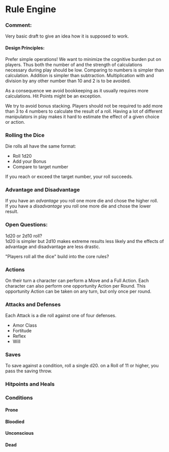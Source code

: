 # Rule Engine

### Comment: 
Very basic draft to give an idea how it is supposed to work.

#### Design Principles:
Prefer simple operations! We want to minimize the cognitive burden put on players. 
Thus both the number of and the strength of calculations necessary during play should be low.
Comparing to numbers is simpler than calculation. Addition is simpler than subtraction.
Multiplication with and division by any other number than 10 and 2 is to be avoided.

As a consequence we avoid bookkeeping as it usually requires more calculations. Hit Points might be an exception.

We try to avoid bonus stacking. Players should not be required to add more than 3 to 4 numbers to calculate the result of a roll.
Having a lot of different manipulators in play makes it hard to estimate the effect of a given choice or action.

### Rolling the Dice

Die rolls all have the same format:
* Roll 1d20 
* Add your Bonus
* Compare to target number

If you reach or exceed the target number, your roll succeeds.

### Advantage and Disadvantage
If you have an *advantage* you roll one more die and chose the higher roll.  
If you have a *disadvantage* you roll one more die and chose the lower result.

### Open Questions:
1d20  or 2d10 roll?  
1d20 is simpler but 2d10 makes extreme results less likely and the effects of advantage and disadvantage are less drastic.

"Players roll all the dice" build into the core rules?

### Actions
On their turn a character can perform a Move and a Full Action.
Each character can also perform one opportunity Action per Round.
This opportunity Action can be taken on any turn, but only once per round.

### Attacks and Defenses

Each Attack is a die roll against one of four defenses.
* Amor Class
* Fortitude
* Reflex
* Will

### Saves

To save against a condition, roll a single d20. on a Roll of 11 or higher, you pass the saving throw.

### Hitpoints and Heals



### Conditions

#### Prone
#### Bloodied
#### Unconscious
#### Dead
